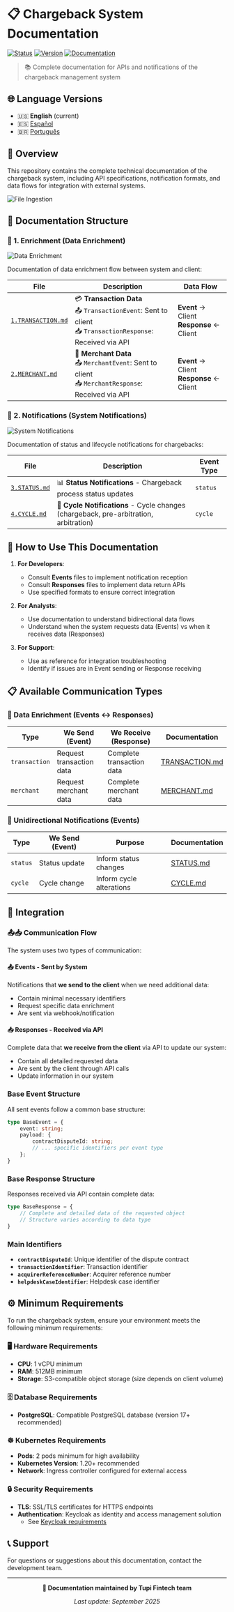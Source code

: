 # 📋 Chargeback System Documentation

[![Status](https://img.shields.io/badge/status-active-brightgreen)]()
[![Version](https://img.shields.io/badge/version-1.0.0-blue)]()
[![Documentation](https://img.shields.io/badge/docs-complete-success)]()

> 📚 Complete documentation for APIs and notifications of the chargeback management system

## 🌐 Language Versions

- 🇺🇸 **English** (current)
- 🇪🇸 [Español](./README.es.md)
- 🇧🇷 [Português](./README.pt-br.md)

## 🎯 Overview

This repository contains the complete technical documentation of the chargeback system, including API specifications, notification formats, and data flows for integration with external systems.

![File Ingestion](./images/file-ingestion.png)

## 📁 Documentation Structure

### 🔄 1. Enrichment (Data Enrichment)

![Data Enrichment](./images/data-enrichment.png)

Documentation of data enrichment flow between system and client:

| File | Description | Data Flow |
|------|-------------|-----------|
| [`1.TRANSACTION.md`](./1.Enrichment/1.TRANSACTION.md) | 💳 **Transaction Data**<br/>📤 `TransactionEvent`: Sent to client<br/>📥 `TransactionResponse`: Received via API | **Event** → Client<br/>**Response** ← Client |
| [`2.MERCHANT.md`](./1.Enrichment/2.MERCHANT.md) | 🏪 **Merchant Data**<br/>📤 `MerchantEvent`: Sent to client<br/>📥 `MerchantResponse`: Received via API | **Event** → Client<br/>**Response** ← Client |

### 📢 2. Notifications (System Notifications)

![System Notifications](./images/system-notifications.png)

Documentation of status and lifecycle notifications for chargebacks:

| File | Description | Event Type |
|------|-------------|------------|
| [`3.STATUS.md`](./2.Notifications/3.STATUS.md) | 📊 **Status Notifications** - Chargeback process status updates | `status` |
| [`4.CYCLE.md`](./2.Notifications/4.CYCLE.md) | 🔄 **Cycle Notifications** - Cycle changes (chargeback, pre-arbitration, arbitration) | `cycle` |

## 🚀 How to Use This Documentation

1. **For Developers**: 
   - Consult **Events** files to implement notification reception
   - Consult **Responses** files to implement data return APIs
   - Use specified formats to ensure correct integration

2. **For Analysts**: 
   - Use documentation to understand bidirectional data flows
   - Understand when the system requests data (Events) vs when it receives data (Responses)

3. **For Support**: 
   - Use as reference for integration troubleshooting
   - Identify if issues are in Event sending or Response receiving

## 📋 Available Communication Types

### 🔄 Data Enrichment (Events ↔ Responses)

| Type | We Send (Event) | We Receive (Response) | Documentation |
|------|-----------------|----------------------|---------------|
| `transaction` | Request transaction data | Complete transaction data | [TRANSACTION.md](./1.Enrichment/1.TRANSACTION.md) |
| `merchant` | Request merchant data | Complete merchant data | [MERCHANT.md](./1.Enrichment/2.MERCHANT.md) |

### 📢 Unidirectional Notifications (Events)

| Type | We Send (Event) | Purpose | Documentation |
|------|-----------------|---------|---------------|
| `status` | Status update | Inform status changes | [STATUS.md](./2.Notifications/3.STATUS.md) |
| `cycle` | Cycle change | Inform cycle alterations | [CYCLE.md](./2.Notifications/4.CYCLE.md) |

## 🔧 Integration

### 📤📥 Communication Flow

The system uses two types of communication:

#### 📤 **Events** - Sent by System
Notifications that **we send to the client** when we need additional data:
- Contain minimal necessary identifiers
- Request specific data enrichment
- Are sent via webhook/notification

#### 📥 **Responses** - Received via API  
Complete data that **we receive from the client** via API to update our system:
- Contain all detailed requested data
- Are sent by the client through API calls
- Update information in our system

### Base Event Structure

All sent events follow a common base structure:

```typescript
type BaseEvent = {
    event: string;
    payload: {
        contractDisputeId: string;
        // ... specific identifiers per event type
    };
}
```

### Base Response Structure

Responses received via API contain complete data:

```typescript
type BaseResponse = {
    // Complete and detailed data of the requested object
    // Structure varies according to data type
}
```

### Main Identifiers

- **`contractDisputeId`**: Unique identifier of the dispute contract
- **`transactionIdentifier`**: Transaction identifier
- **`acquirerReferenceNumber`**: Acquirer reference number
- **`helpdeskCaseIdentifier`**: Helpdesk case identifier

## ⚙️ Minimum Requirements

To run the chargeback system, ensure your environment meets the following minimum requirements:

### 🖥️ Hardware Requirements
- **CPU**: 1 vCPU minimum
- **RAM**: 512MB minimum
- **Storage**: S3-compatible object storage (size depends on client volume)

### 🗄️ Database Requirements
- **PostgreSQL**: Compatible PostgreSQL database (version 17+ recommended)

### ☸️ Kubernetes Requirements
- **Pods**: 2 pods minimum for high availability
- **Kubernetes Version**: 1.20+ recommended
- **Network**: Ingress controller configured for external access

### 🔒 Security Requirements
- **TLS**: SSL/TLS certificates for HTTPS endpoints
- **Authentication**: Keycloak as identity and access management solution
  - See [Keycloak requirements](https://www.keycloak.org/high-availability/concepts-memory-and-cpu-sizing)

## 📞 Support

For questions or suggestions about this documentation, contact the development team.

---

<div align="center">

**📄 Documentation maintained by Tupi Fintech team**

*Last update: September 2025*

</div>